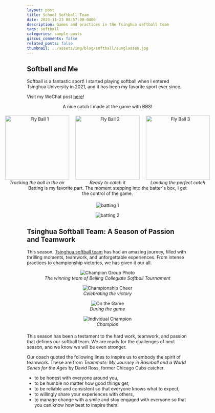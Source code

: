 ```yaml
---
layout: post
title: School Softball Team
date: 2023-11-23 08:57:00-0400
description: Games and practices in the Tsinghua softball team
tags: softball
categories: sample-posts
giscus_comments: false
related_posts: false
thumbnail: ../assets/img/blog/softball/sunglasses.jpg
---
```


## Softball and Me
Softball is a fantastic sport!
I started playing softball when I entered Tsinghua University in 2021, and it has been my favorite sport ever since.

Visit my WeChat post [here](https://mp.weixin.qq.com/s/fWlLqW4PSBXamksC2DPTAg)!

<div style="text-align: center; margin-bottom: 20px;">
    A nice catch I made at the game with BBS!
</div>
<div style="text-align: center; display: flex; justify-content: center; gap: 20px;">
    <figure style="margin: 0;">
        <img src="{{ site.baseurl }}/assets/img/blog/softball/fly_ball_1.png" alt="Fly Ball 1" style="height: 200px; width: auto;">
        <figcaption><em>Tracking the ball in the air</em></figcaption>
    </figure>
    <figure style="margin: 0;">
        <img src="{{ site.baseurl }}/assets/img/blog/softball/fly_ball_2.png" alt="Fly Ball 2" style="height: 200px; width: auto;">
        <figcaption><em>Ready to catch it</em></figcaption>
    </figure>
    <figure style="margin: 0;">
        <img src="{{ site.baseurl }}/assets/img/blog/softball/fly_ball_3.png" alt="Fly Ball 3" style="height: 200px; width: auto;">
        <figcaption><em>Landing the perfect catch</em></figcaption>
    </figure>
</div>


<div style="text-align: center; margin-bottom: 20px;">
    Batting is my favorite part. The moment stepping into the batter's box, I get the control of the game.
</div>

<div style="text-align: center; margin-bottom: 20px;">
    <figure>
        <img src="{{ site.baseurl }}/assets/img/blog/softball/batting_1.jpg" alt="batting 1" style="max-width: 50%; height: auto;">
    </figure>
    <figure>
        <img src="{{ site.baseurl }}/assets/img/blog/softball/batting_2.png" alt="batting 2" style="max-width: 50%; height: auto;">
    </figure>
</div>


## Tsinghua Softball Team: A Season of Passion and Teamwork

This season, [Tsinghua softball team](https://mp.weixin.qq.com/s/fAQn931Is67_s0rR73rMow) has had an amazing journey, filled with thrilling moments, teamwork, and unforgettable experiences. 
From intense practices to championship victories, we has given it our all.

<div style="text-align: center; margin-bottom: 20px;">
    <figure>
        <img src="{{ site.baseurl }}/assets/img/blog/softball/champion_group.jpg" alt="Champion Group Photo" style="max-width: 60%; height: auto;">
        <figcaption><em>The winning team of Beijing Collegiate Softball Tournament</em></figcaption>
    </figure>
    <figure>
        <img src="{{ site.baseurl }}/assets/img/blog/softball/champion_cheer.jpg" alt="Championship Cheer" style="max-width: 60%; height: auto;">
        <figcaption><em>Celebrating the victory</em></figcaption>
    </figure>
    <figure>
        <img src="{{ site.baseurl }}/assets/img/blog/softball/fly_ball_purple.png" alt="On the Game" style="max-width: 60%; height: auto;">
        <figcaption><em>During the game</em></figcaption>
    </figure>
    <figure>
        <img src="{{ site.baseurl }}/assets/img/blog/softball/champion_individual.jpg" alt="Individual Champion" style="max-width: 40%; height: auto;">
        <figcaption><em>Champion</em></figcaption>
    </figure>
</div>


This season has been a testament to the hard work, teamwork, and passion that defines our softball team. We are ready for the challenges of next season, and we know we will be even stronger.

Our coach quoted the following lines to inspire us to embody the spirit of teamwork. These are from *Teammate: My Journey in Baseball and a World Series for the Ages* by David Ross, former Chicago Cubs catcher. 

- to be honest with everyone around you,  
- to be humble no matter how good things get,  
- to be reliable and consistent so that everyone knows what to expect,  
- to willingly share your experiences with others,  
- to manage change with a smile and stay engaged with everyone so that you can know how best to inspire them.
